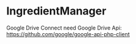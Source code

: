 IngredientManager
=================

Google Drive Connect need Google Drive Api: https://github.com/google/google-api-php-client
